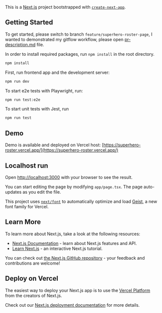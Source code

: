This is a [Next.js](https://nextjs.org) project bootstrapped with [`create-next-app`](https://nextjs.org/docs/app/api-reference/cli/create-next-app).

## Getting Started

To get started, please switch to branch `feature/superhero-roster-page`,
I wanted to demonstrated my gitflow workflow, please open [pr-description.md](./pr-description.md) file.

In order to install required packages, run `npm install` in the root directory.

```bash
npm install
```

First, run frontend app and the development server:

```bash
npm run dev
```

To start e2e tests with Playwright, run:

```bash
npm run test:e2e
```

To start unit tests with Jest, run

```bash
npm run test
```

## Demo

Demo is available and deployed on Vercel host: [https://superhero-roster.vercel.app/](https://superhero-roster.vercel.app/)

## Localhost run

Open [http://localhost:3000](http://localhost:3000) with your browser to see the result.

You can start editing the page by modifying `app/page.tsx`. The page auto-updates as you edit the file.

This project uses [`next/font`](https://nextjs.org/docs/app/building-your-application/optimizing/fonts) to automatically optimize and load [Geist](https://vercel.com/font), a new font family for Vercel.

## Learn More

To learn more about Next.js, take a look at the following resources:

- [Next.js Documentation](https://nextjs.org/docs) - learn about Next.js features and API.
- [Learn Next.js](https://nextjs.org/learn) - an interactive Next.js tutorial.

You can check out [the Next.js GitHub repository](https://github.com/vercel/next.js) - your feedback and contributions are welcome!

## Deploy on Vercel

The easiest way to deploy your Next.js app is to use the [Vercel Platform](https://vercel.com/new?utm_medium=default-template&filter=next.js&utm_source=create-next-app&utm_campaign=create-next-app-readme) from the creators of Next.js.

Check out our [Next.js deployment documentation](https://nextjs.org/docs/app/building-your-application/deploying) for more details.
